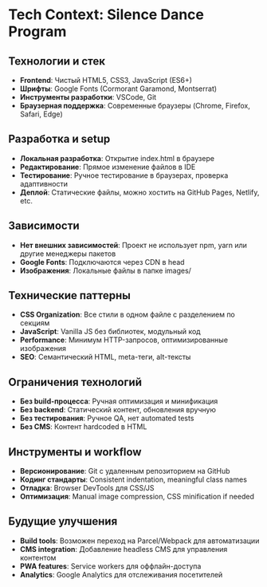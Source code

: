 # Tech Context: Silence Dance Program

## Технологии и стек
- **Frontend**: Чистый HTML5, CSS3, JavaScript (ES6+)
- **Шрифты**: Google Fonts (Cormorant Garamond, Montserrat)
- **Инструменты разработки**: VSCode, Git
- **Браузерная поддержка**: Современные браузеры (Chrome, Firefox, Safari, Edge)

## Разработка и setup
- **Локальная разработка**: Открытие index.html в браузере
- **Редактирование**: Прямое изменение файлов в IDE
- **Тестирование**: Ручное тестирование в браузерах, проверка адаптивности
- **Деплой**: Статические файлы, можно хостить на GitHub Pages, Netlify, etc.

## Зависимости
- **Нет внешних зависимостей**: Проект не использует npm, yarn или другие менеджеры пакетов
- **Google Fonts**: Подключаются через CDN в head
- **Изображения**: Локальные файлы в папке images/

## Технические паттерны
- **CSS Organization**: Все стили в одном файле с разделением по секциям
- **JavaScript**: Vanilla JS без библиотек, модульный код
- **Performance**: Минимум HTTP-запросов, оптимизированные изображения
- **SEO**: Семантический HTML, meta-теги, alt-тексты

## Ограничения технологий
- **Без build-процесса**: Ручная оптимизация и минификация
- **Без backend**: Статический контент, обновления вручную
- **Без тестирования**: Ручное QA, нет automated tests
- **Без CMS**: Контент hardcoded в HTML

## Инструменты и workflow
- **Версионирование**: Git с удаленным репозиторием на GitHub
- **Кодинг стандарты**: Consistent indentation, meaningful class names
- **Отладка**: Browser DevTools для CSS/JS
- **Оптимизация**: Manual image compression, CSS minification if needed

## Будущие улучшения
- **Build tools**: Возможен переход на Parcel/Webpack для автоматизации
- **CMS integration**: Добавление headless CMS для управления контентом
- **PWA features**: Service workers для оффлайн-доступа
- **Analytics**: Google Analytics для отслеживания посетителей
